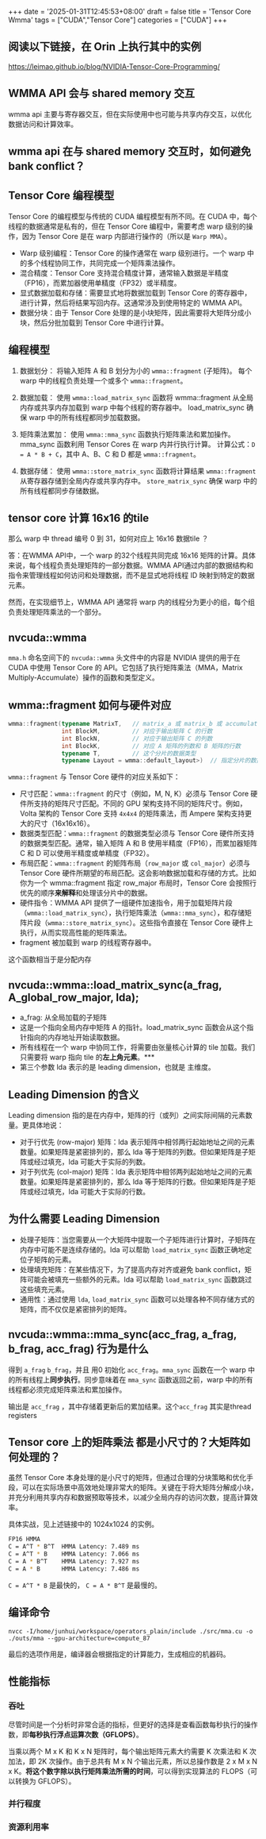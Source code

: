 +++
date = '2025-01-31T12:45:53+08:00'
draft = false
title = 'Tensor Core Wmma'
tags = ["CUDA","Tensor Core"]
categories = ["CUDA"]
+++

## 阅读以下链接，在 Orin 上执行其中的实例

https://leimao.github.io/blog/NVIDIA-Tensor-Core-Programming/

## WMMA API 会与 shared memory 交互

wmma api 主要与寄存器交互，但在实际使用中也可能与共享内存交互，以优化数据访问和计算效率。

## wmma api 在与 shared memory 交互时，如何避免 bank conflict？

## Tensor Core 编程模型

Tensor Core 的编程模型与传统的 CUDA 编程模型有所不同。在 CUDA 中，每个线程的数据通常是私有的，但在 Tensor Core 编程中，需要考虑 warp 级别的操作，因为 Tensor Core 是在 warp 内部进行操作的（所以是 `Warp MMA`）。

- Warp 级别编程：Tensor Core 的操作通常在 warp 级别进行。一个 warp 中的多个线程协同工作，共同完成一个矩阵乘法操作。
- 混合精度：Tensor Core 支持混合精度计算，通常输入数据是半精度（FP16），而累加器使用单精度（FP32）或半精度。
- 显式数据加载和存储：需要显式地将数据加载到 Tensor Core 的寄存器中，进行计算，然后将结果写回内存。这通常涉及到使用特定的 WMMA API。
- 数据分块：由于 Tensor Core 处理的是小块矩阵，因此需要将大矩阵分成小块，然后分批加载到 Tensor Core 中进行计算。


## 编程模型

1. 数据划分：
    将输入矩阵 A 和 B 划分为小的 `wmma::fragment` (子矩阵)。
    每个 warp 中的线程负责处理一个或多个 `wmma::fragment`。

2. 数据加载：
    使用 `wmma::load_matrix_sync` 函数将 wmma::fragment 从全局内存或共享内存加载到 warp 中每个线程的寄存器中。
    load_matrix_sync 确保 warp 中的所有线程都同步加载数据。

3. 矩阵乘法累加：
    使用 `wmma::mma_sync` 函数执行矩阵乘法和累加操作。
    mma_sync 函数利用 Tensor Cores 在 warp 内并行执行计算。
    计算公式：`D = A * B + C`，其中 A、B、C 和 D 都是 `wmma::fragment`。

4. 数据存储：
    使用 `wmma::store_matrix_sync` 函数将计算结果 `wmma::fragment` 从寄存器存储到全局内存或共享内存中。
    `store_matrix_sync` 确保 warp 中的所有线程都同步存储数据。

## tensor core 计算 16x16 的tile

那么 warp 中 thread 编号 0 到 31，如何对应上 16x16 数据tile ？

答：在WMMA API中，一个 warp 的32个线程共同完成 16x16 矩阵的计算。具体来说，每个线程负责处理矩阵的一部分数据。WMMA API通过内部的数据结构和指令来管理线程如何访问和处理数据，而不是显式地将线程 ID 映射到特定的数据元素。

然而，在实现细节上，WMMA API 通常将 warp 内的线程分为更小的组，每个组负责处理矩阵乘法的一个部分。

## nvcuda::wmma

`mma.h` 命名空间下的 `nvcuda::wmma` 头文件中的内容是 NVIDIA 提供的用于在 CUDA 中使用 Tensor Core 的 API。它包括了执行矩阵乘法（MMA，Matrix Multiply-Accumulate）操作的函数和类型定义。


## wmma::fragment 如何与硬件对应

~~~cpp
wmma::fragment(typename MatrixT,   // matrix_a 或 matrix_b 或 accumulator
               int BlockM,         // 对应于输出矩阵 C 的行数
               int BlockN,         // 对应于输出矩阵 C 的列数
               int BlockK,         // 对应 A 矩阵的列数和 B 矩阵的行数
               typename T,         // 这个分片的数据类型
               typename Layout = wmma::default_layout>)  // 指定分片的数据排布
~~~

`wmma::fragment` 与 Tensor Core 硬件的对应关系如下：

  - 尺寸匹配：`wmma::fragment` 的尺寸（例如，M, N, K）必须与 Tensor Core 硬件所支持的矩阵尺寸匹配。不同的 GPU 架构支持不同的矩阵尺寸。例如，Volta 架构的 Tensor Core 支持 `4x4x4` 的矩阵乘法，而 Ampere 架构支持更大的尺寸（16x16x16）。
  - 数据类型匹配：`wmma::fragment` 的数据类型必须与 Tensor Core 硬件所支持的数据类型匹配。通常，输入矩阵 A 和 B 使用半精度（FP16），而累加器矩阵 C 和 D 可以使用半精度或单精度（FP32）。
  - 布局匹配：`wmma::fragment` 的矩阵布局（`row_major` 或 `col_major`）必须与 Tensor Core 硬件所期望的布局匹配。这会影响数据加载和存储的方式。比如 你为一个 wmma::fragment 指定 row_major 布局时，Tensor Core 会按照行优先的顺序**来解释**和处理该分片中的数据。
  - 硬件指令：WMMA API 提供了一组硬件加速指令，用于加载矩阵片段（`wmma::load_matrix_sync`），执行矩阵乘法（`wmma::mma_sync`），和存储矩阵片段（`wmma::store_matrix_sync`）。这些指令直接在 Tensor Core 硬件上执行，从而实现高性能的矩阵乘法。
  - fragment 被加载到 warp 的线程寄存器中。

这个函数相当于是分配内存


## nvcuda::wmma::load_matrix_sync(a_frag, A_global_row_major, lda); 

  - a_frag: 从全局加载的子矩阵
  - 这是一个指向全局内存中矩阵 A 的指针。load_matrix_sync 函数会从这个指针指向的内存地址开始读取数据。
  - 所有线程在一个 warp 中协同工作，将需要由张量核心计算的 tile 加载。我们只需要将 warp 指向 tile 的**左上角元素**。***
  - 第三个参数 lda 表示的是 leading dimension，也就是 主维度。


## Leading Dimension 的含义

Leading dimension 指的是在内存中，矩阵的行（或列）之间实际间隔的元素数量。更具体地说：

  - 对于行优先 (row-major) 矩阵：lda 表示矩阵中相邻两行起始地址之间的元素数量。如果矩阵是紧密排列的，那么 lda 等于矩阵的列数。但如果矩阵是子矩阵或经过填充，lda 可能大于实际的列数。
  - 对于列优先 (col-major) 矩阵：lda 表示矩阵中相邻两列起始地址之间的元素数量。如果矩阵是紧密排列的，那么 lda 等于矩阵的行数。但如果矩阵是子矩阵或经过填充，lda 可能大于实际的行数。


## 为什么需要 Leading Dimension

  - 处理子矩阵：当您需要从一个大矩阵中提取一个子矩阵进行计算时，子矩阵在内存中可能不是连续存储的。lda 可以帮助 `load_matrix_sync` 函数正确地定位子矩阵的元素。
  - 处理填充矩阵：在某些情况下，为了提高内存对齐或避免 bank conflict，矩阵可能会被填充一些额外的元素。lda 可以帮助 `load_matrix_sync` 函数跳过这些填充元素。
  - 通用性：通过使用 `lda`, `load_matrix_sync` 函数可以处理各种不同存储方式的矩阵，而不仅仅是紧密排列的矩阵。


## nvcuda::wmma::mma_sync(acc_frag, a_frag, b_frag, acc_frag) 行为是什么

得到 `a_frag` `b_frag`，并且 用0 初始化 `acc_frag`。`mma_sync` 函数在一个 warp 中的所有线程上**同步执行**。同步意味着在 `mma_sync` 函数返回之前，warp 中的所有线程都必须完成矩阵乘法和累加操作。

输出是 `acc_frag` ，其中存储着更新后的累加结果。这个`acc_frag` 其实是thread registers



## Tensor core 上的矩阵乘法 都是小尺寸的？大矩阵如何处理的？

虽然 Tensor Core 本身处理的是小尺寸的矩阵，但通过合理的分块策略和优化手段，可以在实际场景中高效地处理非常大的矩阵。关键在于将大矩阵分解成小块，并充分利用共享内存和数据预取等技术，以减少全局内存的访问次数，提高计算效率。

具体实战，见上述链接中的 1024x1024 的实例。

~~~sh
FP16 HMMA
C = A^T * B^T  HMMA Latency: 7.489 ms
C = A^T * B    HMMA Latency: 7.066 ms
C = A * B^T    HMMA Latency: 7.927 ms
C = A * B      HMMA Latency: 7.486 ms
~~~

`C = A^T * B` 是最快的， `C = A * B^T` 是最慢的。


## 编译命令

`nvcc -I/home/junhui/workspace/operators_plain/include ./src/mma.cu -o ./outs/mma --gpu-architecture=compute_87`

最后的选项作用是，编译器会根据指定的计算能力，生成相应的机器码。


## 性能指标
### 吞吐

尽管时间是一个分析时非常合适的指标，但更好的选择是查看函数每秒执行的操作数，即**每秒执行浮点运算次数（GFLOPS）**。

当乘以两个 M x K 和 K x N 矩阵时，每个输出矩阵元素大约需要 K 次乘法和 K 次加法，即 2K 次操作。由于总共有 M x N 个输出元素，所以总操作数是 2 x M x N x K。**将这个数字除以执行矩阵乘法所需的时间**，可以得到实现算法的 FLOPS（可以转换为 GFLOPS）。

### 并行程度
### 资源利用率
